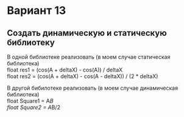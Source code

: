 # Вариант 13
## Создать динамическую и статическую библиотеку
В одной библиотеке реализовать (в моем случае статическая библиотека)   
float res1 = (cos(A + deltaX) - cos(A)) / deltaX   
float res2 = (cos(A + deltaX) - cos(A - deltaX)) / (2 * deltaX)   

В другой бибилотеке реализовать (в моем случае динамическая библиотека)   
float Square1 = A*B   
float Square2 = A*B/2

